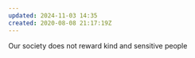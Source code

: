 ```yaml
---
updated: 2024-11-03 14:35
created: 2020-08-08 21:17:19Z
---
```


Our society does not reward kind and sensitive people